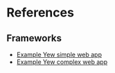 # References

## Frameworks

- [Example Yew simple web app](https://github.com/yewstack/yew-trunk-minimal-template)
- [Example Yew complex web app](https://github.com/jetli/rust-yew-realworld-example-app)
